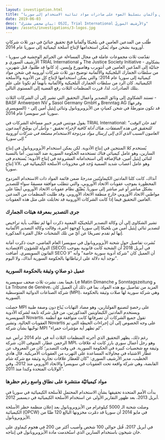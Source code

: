 ```yaml
---
layout: investigation.html
title: "مطالبة مدّعين عامين بلجيكين وألمان بتسليط الضوء على صادرات مواد ثنائية الاستخدام إلى سوريا "
date: 2019-06-03
desc: "بيان صحفي مشترك: OSJI, Trial International والأرشيف السوريّ"
image: /assets/investigations/3-logos.jpg
---
```

طُلب من المدعين العامين في بلجيكا وألمانيا فتحَ تحقيق جنائيّ في دور ثلاث شركاتٍ أوروبية  بشحن مواد يُمكن استخدامها لإنتاج أسلحة كيميائية إلى سوريا عام 2014.

تقدّمت ثلاث مجموعات عاملة في مجال المساءلة عن الجرائم الوحشية في سوريا - الأرشيف السوري و TRIAL International و The Justice Society Initiative - بشكاوى جنائيّة إلى المدّعين العامين في أنتويرب وهامبورغ وإيسن. إذ كانوا قد طلبوا، قبل شهرين، من سلطات الجمارك البلجيكية والألمانية توضيح دور ثلاث شركات أوروبية في شحن مواد كيميائية إلى سوريا عام 2014؛ والتي يمكن استخدامها لإنتاج كل من الأدوية والأسلحة الكيميائية. كان الرد من سلطات الجمارك البلجيكية والألمانية بأنهما لم تكونا على علمٍ بتلك الصادرات. لذا، قررت المنظمات الثلاث رفع القضية إلى المستوى التالي.

تستند الشكاوى إلى وثائق التصدير وأعمال التحقيق التي تشير إلى أن الشركات الثلاث - BASF Antwerpen NV و Sasol Germany GmbH و Brenntag AG (وفرعها السويسري) - قد تكون متورطةً في شحن كمياتٍ من الأيزوبروبانول وثنائي إيثيل أمين إلى سوريا عبر سويسرا عام 2014.

يقول مونتس فيرير خبير مساءلة الشركات في TRIAL International: *"لقد حان الوقت للتحقيق في هذه الصفقات. هناك أدلة كافية لإجراء تحقيق - ونأمل أن يوضّح المدعون العامون السبب الذي أدّى إلى إرسال مواد مزدوجة الاستخدام مصنّعة في شركات أوروبية إلى سوريا."*

يُستخدم كلا المنتجين في إنتاج الأدوية. لكن يمكن استخدام الأيزوبروبانول في إنتاج السارين، وهو عامل كيميائي فتاك تستخدمه الحكومة السورية ضد المدنيين. أما بالنسبة لثنائي إيثيل أمين، فبالإضافة إلى استخداماته المشروعة في إنتاج الأدوية؛ يُستخدم في إنتاج VX، وهو عامل أعصاب شديد السمية وُجد في مخزونات الأسلحة الكيميائية في سوريا.

آنذاك، كانت كلتا المادتين الكيماويّتين مدرجةً ضمن قائمة المواد ذات الاستخدام المزدوج المحظورة بموجب عقوبات الاتحاد الأوروبي، والتي تتطلب موافقة مسبقةً سواء للتصدير بشكل مباشر أو غير مباشر إلى سوريا. يُطبّق نظام عقوبات الاتحاد الأوروبي أيضًا على مواطني الاتحاد الأوروبي خارج منطقة الاتحاد الأوروبي. وقد طلبت المنظمات من المدعين العامين التحقيق فيما إذا كانت الشركات الأوروبية قد تحايلت على مثل هذه العقوبات.

### جرى التصدير بمعرفة هيئات الجمارك

تشير الشكاوى إلى أن وكالة التصدير البلجيكيّة المعنية ذكرت أنها لم تطالب بأية تراخيص لتصدير ثنائي إيثيل أمين من بلجيكا إلى سوريا كوجهةٍ أخيرة، وقالت وكالة التصدير الألمانية إنها لم تقدم تصريحًا عن أيّ من تلك الشحنات خلال الفترة المذكورة.

نُشرت تفاصيل حول شحنة الأيزوبروبانول في سويسرا العام الماضي، حيث ذكرت أمانة الدولة للشؤون الاقتصادية (SECO) في أبريل 2018 أن الشحنة كانت قانونية بموجب القانون السويسري. أضافت SECO أن العميل كان "شركة أدوية سورية خاصة" وأنه "لا توجد أية دلالة على ارتباطاتها بالحكومة السورية آنذاك، ولا اليوم".

### عميل ذو صلاتٍ وثيقة بالحكومة السورية

فيما بعد، نشرت ثلاث صحف سويسرية، Le Matin Dimanche و Sonntagszeitung و La Tribune de Genève، المزيد من تفاصيل بيع هذه المواد، بما في ذلك أن العميل كان شركة الصناعات الدوائية المتوسطية (MPI)، وهي شركة سورية لها صلات وثيقة بالحكومة السورية.

حصلت MPI على رخصةٍ لتصنيع الفولتارين، وهو مضاد التهابات يُباع دون وصفة طبية ويستخدم المادتين الكيماويتين المذكورتين، من قبل شركة تابعة لشركة الأدوية السويسرية Novartis. تقول جميع الشركات أن تصرفاتها كانت متوافقة مع أنظمة العقوبات الحالية. وتشير Novartis على وجه الخصوص إلى أن إجراءات الحيطة التي تم توخّيها بشأن شركة MPI "لم تظهر أية مؤشرات حمراء".

رغم ذلك، يظهر التحقيق الذي أجرته المنظمات الثلاث أنه في عام 2014 ترأس عبد الرحمن عطار، المتوفى الآن، شركة MPI، وهو رجل أعمال سوري بارز كانت له علاقات وثيقة مع شخصيات كبيرة في الحكومة السورية. في وقت التصدير؛ كان من المعروف عن عطّار الاشتباه في محاولاته المساعدة على التهرب من العقوبات الأمريكية. قال هادي الخطيب، مدير الأرشيف السوري: "كان للعطار علاقات تجارية وثيقة مع شركة شام القابضة، وهي شركة واقعة تحت العقوبات في سويسرا والاتحاد الأوروبي منذ 2012، وفي الولايات المتحدة وكندا منذ 2011".

### مواد كيميائيّة منتشرة على نطاق واسع رغم حظرها

بدأت الأمم المتحدة تحقيقها بشأن الاستخدام المحتمل للأسلحة الكيميائية في سوريا في أبريل 2013، بعد ظهور التقارير الأولى عن استخدام الأسلحة الكيميائية في ديسمبر 2012.

وصلت شحنة الـ 5000 كيلوغرام من الأيزوبروبانول بعد إعلان منظمة حظر الأسلحة الكيميائية (OPCW) في مايو 2014 أن سوريا قد دمّرت مخزونها البالغ 120 طنًا من الأيزوبروبانول.

في أبريل 2017، قُتل حوالي 100 شخص وأصيب أكثر من 200 في هجوم كيماوي على خان شيخون باستخدام السارين الذي استُخدمت مادة الأيزوبروبانول في إنتاجه.
